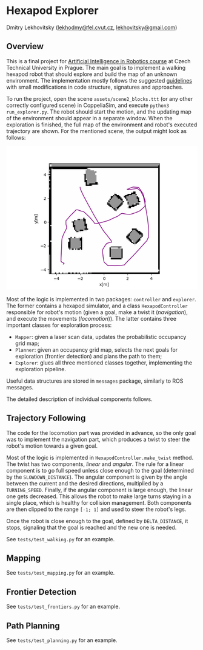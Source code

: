 # Hexapod Explorer

Dmitry Lekhovitsky (<lekhodmy@fel.cvut.cz>, <lekhovitsky@gmail.com>)

## Overview

This is a final project for [Artificial Intelligence in Robotics course](https://cw.fel.cvut.cz/wiki/courses/b4m36uir/start) at Czech Technical University in Prague. The main goal is to implement a walking hexapod robot that should explore and build the map of an unknown environment. The implementation mostly follows the suggested [guidelines](https://cw.fel.cvut.cz/wiki/courses/b4m36uir/projects/start) with small modifications in code structure, signatures and approaches. 

To run the project, open the scene `assets/scene2_blocks.ttt` (or any other correctly configured scene) in CoppeliaSim, and execute `python3 run_explorer.py`. The robot should start the motion, and the updating map of the environment should appear in a separate window. When the exploration is finished, the full map of the environment and robot's executed trajectory are shown. For the mentioned scene, the output might look as follows:

![](assets/map.png)

Most of the logic is implemented in two packages: `controller` and `explorer`. The former contains a hexapod simulator, and a class `HexapodController` responsible for robot's motion (given a goal, make a twist it (_navigation_), and execute the movements (_locomotion_)). The latter contains three important classes for exploration process:

* `Mapper`: given a laser scan data, updates the probabilistic occupancy grid map;
* `Planner`: given an occupancy grid map, selects the next goals for exploration (frontier detection) and plans the path to them;
* `Explorer`: glues all three mentioned classes together, implementing the exploration pipeline.

Useful data structures are stored in `messages` package, similarly to ROS messages.

The detailed description of individual components follows.

## Trajectory Following

The code for the locomotion part was provided in advance, so the only goal was to implement the navigation part, which produces a twist to steer the robot's motion towards a given goal.

Most of the logic is implemented in `HexapodController.make_twist` method. The twist has two components, _linear_ and _angular_. The rule for a linear component is to go full speed unless close enough to the goal (determined by the `SLOWDOWN_DISTANCE`). The angular component is given by the angle between the current and the desired directions, multiplied by a `TURNING_SPEED`. Finally, if the angular component is large enough, the linear one gets decreased. This allows the robot to make large turns staying in a single place, which is healthy for collision management. Both components are then clipped to the range `[-1; 1]` and used to steer the robot's legs.

Once the robot is close enough to the goal, defined by `DELTA_DISTANCE`, it stops, signaling that the goal is reached and the new one is needed.

See `tests/test_walking.py` for an example.

## Mapping



See `tests/test_mapping.py` for an example.

## Frontier Detection



See `tests/test_frontiers.py` for an example.

## Path Planning



See `tests/test_planning.py` for an example.